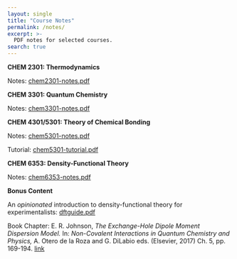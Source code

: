 ```yaml
---
layout: single
title: "Course Notes"
permalink: /notes/
excerpt: >-
  PDF notes for selected courses.
search: true
---
```


**CHEM 2301: Thermodynamics**

Notes: [chem2301-notes.pdf](/downloads/chem2301-notes.pdf)


**CHEM 3301: Quantum Chemistry**

Notes: [chem3301-notes.pdf](/downloads/chem3301-notes.pdf)


**CHEM 4301/5301: Theory of Chemical Bonding**

Notes: [chem5301-notes.pdf](/downloads/chem5301-notes.pdf)

Tutorial: [chem5301-tutorial.pdf](/downloads/chem5301-tutorial.pdf)


**CHEM 6353: Density-Functional Theory**

Notes: [chem6353-notes.pdf](/downloads/chem6353-notes-short.pdf)


**Bonus Content**

An *opinionated* introduction to density-functional theory for experimentalists:
[dftguide.pdf](/downloads/dftguide.pdf)

Book Chapter: E. R. Johnson, *The Exchange-Hole Dipole Moment Dispersion Model.* In: *Non-Covalent Interactions in Quantum Chemistry and Physics,* A. Otero de la Roza and G. DiLabio eds. (Elsevier, 2017) Ch. 5, pp. 169-194. [link](https://doi.org/10.1016/B978-0-12-809835-6.00006-2)

